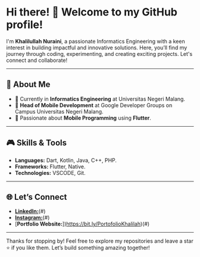 # Hi there! 👋 Welcome to my GitHub profile!

I'm **Khalilullah Nuraini**, a passionate Informatics Engineering with a keen interest in building impactful and innovative solutions. Here, you’ll find my journey through coding, experimenting, and creating exciting projects. Let's connect and collaborate!

---

## 🔧 About Me
- 🔹 Currently in **Informatics Engineering** at Universitas Negeri Malang.
- 🔹 **Head of Mobile Development** at Google Developer Groups on Campus Universitas Negeri Malang.
- 🔹 Passionate about **Mobile Programming** using **Flutter**.

---

## 🎮 Skills & Tools
- **Languages:** Dart, Kotlin, Java, C++, PHP.
- **Frameworks:** Flutter, Native.
- **Technologies:** VSCODE, Git.

---

## 🌐 Let’s Connect
- [**LinkedIn:**](https://www.linkedin.com/in/khalilullah-nuraini-20246223b/)(#)
- [**Instagram:**](https://www.instagram.com/khalilaah.15/)(#)
- [**Portfolio Website:**])https://bit.ly/PortofolioKhalilah)(#)

---

Thanks for stopping by! Feel free to explore my repositories and leave a star ⭐ if you like them. Let’s build something amazing together!


